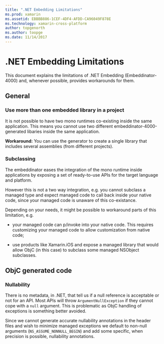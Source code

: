 ```yaml
---
title: ".NET Embedding Limitations"
ms.prod: xamarin
ms.assetid: EBBBB886-1CEF-4DF4-AFDD-CA96049F878E
ms.technology: xamarin-cross-platform
author: topgenorth
ms.author: toopge
ms.date: 11/14/2017
---
```

# .NET Embedding Limitations

This document explains the limitations of .NET Embedding (Embeddinator-4000) and, whenever possible, provides workarounds for them.

## General

### Use more than one embedded library in a project

It is not possible to have two mono runtimes co-existing inside the same application. This means you cannot use two different embeddinator-4000-generated libaries inside the same application.

**Workaround:** You can use the generator to create a single library that includes several assemblies (from different projects).

### Subclassing

The embeddinator eases the integration of the mono runtime inside applications by exposing a set of ready-to-use APIs for the target language and platform.

However this is not a two way integration, e.g. you cannot subclass a managed type and expect managed code to call back inside your native code, since your managed code is unaware of this co-existance.

Depending on your needs, it might be possible to workaround parts of this limitation, e.g.

* your managed code can p/invoke into your native code. This requires customizing your managed code to allow customization from native code;

* use products like Xamarin.iOS and expose a managed library that would allow ObjC (in this case) to subclass some managed NSObject subclasses.


## ObjC generated code

### Nullability

There is no metadata, in .NET, that tell us if a null reference is acceptable or not for an API. Most APIs will throw `ArgumentNullException` if they cannot cope with a `null` argument. This is problematic as ObjC handling of exceptions is something better avoided.

Since we cannot generate accurate nullability annotations in the header files and wish to minimize managed exceptions we default to non-null arguments (`NS_ASSUME_NONNULL_BEGIN`) and add some specific, when precision is possible, nullability annotations.
